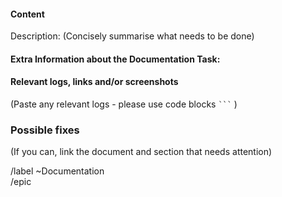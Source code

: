 <!-- This is a template for all documentation things such as needing to do some documentation or fixing an error (bug) in a document-->
#### __Content__
Description: (Concisely summarise what needs to be done)
<br>

#### __Extra Information about the Documentation Task:__
<!-- Take this  out if not relevant.-->

#### Relevant logs, links and/or screenshots

(Paste any relevant logs - please use code blocks ```` ``` ```` )
<br>

### __Possible fixes__
<!-- Take this section out if not relevant -->
(If you can, link the document and section that needs attention)
<br>

/label ~Documentation <br>
/epic <!-- Please apply the correct epic label -->